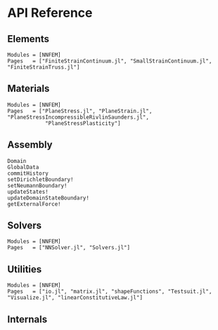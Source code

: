 # API Reference

## Elements

```@autodocs
Modules = [NNFEM]
Pages   = ["FiniteStrainContinuum.jl", "SmallStrainContinuum.jl", "FiniteStrainTruss.jl"]
```


## Materials

```@autodocs
Modules = [NNFEM]
Pages   = ["PlaneStress.jl", "PlaneStrain.jl", "PlaneStressIncompressibleRivlinSaunders.jl",
            "PlaneStressPlasticity"]
```

## Assembly

```@docs
Domain
GlobalData
commitHistory
setDirichletBoundary!
setNeumannBoundary!
updateStates!
updateDomainStateBoundary!
getExternalForce!
```

## Solvers

```@autodocs
Modules = [NNFEM]
Pages   = ["NNSolver.jl", "Solvers.jl"]
```


## Utilities

```@autodocs
Modules = [NNFEM]
Pages   = ["io.jl", "matrix.jl", "shapeFunctions", "Testsuit.jl", "Visualize.jl", "linearConstitutiveLaw.jl"]
```

## Internals
```@doc

```